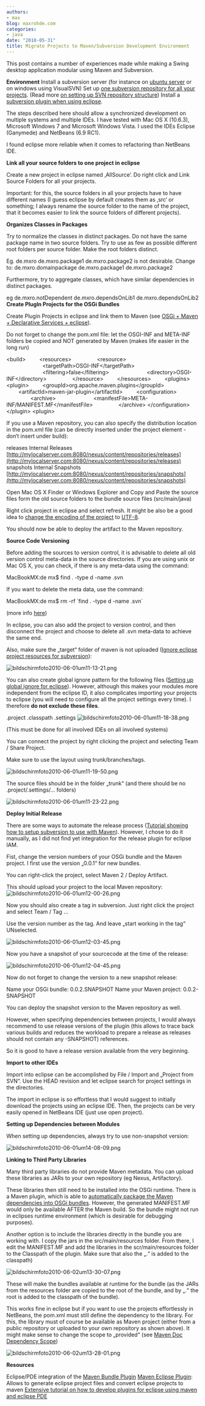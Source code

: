 ```yaml
---
authors:
- max
blog: maxrohde.com
categories:
- java
date: "2010-05-31"
title: Migrate Projects to Maven/Subversion Development Environment
---
```


This post contains a number of experiences made while making a Swing desktop application modular using Maven and Subversion.

**Environment** Install a subversion server (for instance on [ubuntu server](http://maxrohde.com/2010/05/13/setting-up-a-subversion-server-on-ubuntu-9-10/) or on windows using VisualSVN) Set up [one subversion repository for all your projects](http://www.visualsvn.com/support/topic/00017/). (Read more [on setting up SVN repository structure](http://www.visualsvn.com/support/svnbook/reposadmin/planning/)) Install a [subversion plugin when using eclipse](http://www.eclipse.org/subversive/downloads.php).

The steps described here should allow a synchronized development on multiple systems and multiple IDEs. I have tested with Mac OS X (10.6.3), Microsoft Windows 7 and Microsoft Windows Vista. I used the IDEs Eclipse (Ganymede) and NetBeans (6.9 RC1).

I found eclipse more reliable when it comes to refactoring than NetBeans IDE.

**Link all your source folders to one project in eclipse**

Create a new project in eclipse named ‚AllSource‘. Do right click and Link Source Folders for all your projects.

Important: for this, the source folders in all your projects have to have different names (I guess eclipse by default creates them as ‚src‘ or something; I always rename the source folder to the name of the project, that it becomes easier to link the source folders of different projects).

**Organizes Classes in Packages**

Try to normalize the classes in distinct packages. Do not have the same package name in two source folders. Try to use as few as possible different root folders per source folder. Make the root folders distinct.

Eg. de.mxro de.mxro.package1 de.mxro.package2 is not desirable. Change to: de.mxro.domainpackage de.mxro.package1 de.mxro.package2

Furthermore, try to aggregate classes, which have similar dependencies in distinct packages.

eg de.mxro.notDependent de.mxro.dependsOnLib1 de.mxro.dependsOnLib2 **Create PlugIn Projects for the OSGi Bundles**

Create Plugin Projects in eclipse and link them to Maven (see [OSGi + Maven + Declarative Services + eclipse](http://maxrohde.com/2010/05/23/osgi-maven-declarative-services-eclipse/)).

Do not forget to change the pom.xml file: let the OSGI-INF and META-INF folders be copied and NOT generated by Maven (makes life easier in the long run)

<build\>         <resources\>                 <resource\>                         <targetPath\>OSGI-INF</targetPath\>                         <filtering\>false</filtering\>                         <directory\>OSGI-INF</directory\>                 </resource\>         </resources\>         <plugins\> <plugin\>         <groupId\>org.apache.maven.plugins</groupId\>         <artifactId\>maven\-jar-plugin</artifactId\>         <configuration\>                 <archive\>                         <manifestFile\>META-INF/MANIFEST.MF</manifestFile\>                 </archive\> </configuration\> </plugin\> <plugin\>

If you use a Maven repository, you can also specify the distribution location in the pom.xml file (can be directly inserted under the project element - don‘t insert under build):

<distributionManagement> <repository> <id>releases</id> <name>Internal Releases</name> <url>[http://mylocalserver.com:8080/nexus/content/repositories/releases](http://mylocalserver.com:8080/nexus/content/repositories/releases)</url> </repository> <snapshotRepository> <id>snapshots</id> <name>Internal Snapshots</name> <url>[http://mylocalserver.com:8080/nexus/content/repositories/snapshots](http://mylocalserver.com:8080/nexus/content/repositories/snapshots)</url> </snapshotRepository> </distributionManagement>

Open Mac OS X Finder or Windows Explorer and Copy and Paste the source files form the old source folders to the bundle source files (src/main/java)

Right click project in eclipse and select refresh. It might be also be a good idea to [change the encoding of the project](http://www.ibm.com/developerworks/opensource/library/os-eclipse-osxjava/index.html#N10290) to [UTF-8](http://ekkescorner.wordpress.com/2009/07/28/howto-change-fileencoding-of-eclipse-projects-osx/).

You should now be able to deploy the artifact to the Maven repository.

**Source Code Versioning**

Before adding the sources to version control, it is advisable to delete all old version control meta-data in the source directories. If you are using unix or Mac OS X, you can check, if there is any meta-data using the command:

MacBookMX:de mx$ find . -type d -name .svn

If you want to delete the meta data, use the command:

MacBookMX:de mx$ rm -rf \`find . -type d -name .svn\`

(more info [here](http://www.anyexample.com/linux_bsd/bash/recursively_delete__svn_directories.xml))

In eclipse, you can also add the project to version control, and then disconnect the project and choose to delete all .svn meta-data to achieve the same end.

Also, make sure the „target“ folder of maven is not uploaded ([Ignore eclipse project resources for subversion](http://www.waltercedric.com/java-j2ee-mainmenu-53/361-maven-build-system/1528-subversion-and-the-importance-of-svnignore-for-maven-multi-modules.html)):

![bildschirmfoto2010-06-01um11-13-21.png](images/bildschirmfoto2010-06-01um11-13-21.png)

You can also create global ignore pattern for the following files ([Setting up global ignore for eclipse](http://confluence.sakaiproject.org/display/BOOT/Add+bin+and+target+to+global+svn+ignore+in+Eclipse)). However, although this makes your modules more independent from the eclipse ID, it also complicates importing your projects to eclipse (you will need to configure all the project settings every time). I therefore **do not exclude these files**.

.project .classpath .settings ![bildschirmfoto2010-06-01um11-18-38.png](images/bildschirmfoto2010-06-01um11-18-38.png)

(This must be done for all involved IDEs on all involved systems)

You can connect the project by right clicking the project and selecting Team / Share Project.

Make sure to use the layout using trunk/branches/tags.

![bildschirmfoto2010-06-01um11-19-50.png](images/bildschirmfoto2010-06-01um11-19-50.png)

The source files should be in the folder „trunk“ (and there should be no .project/.settings/... folders)

![bildschirmfoto2010-06-01um11-23-22.png](images/bildschirmfoto2010-06-01um11-23-22.png)

**Deploy Initial Release**

There are some ways to automate the release process ([Tutorial showing how to setup subversion to use with Maven](http://wiki.gxdeveloperweb.com/confluence/display/GXDEV/Maven+and+Source+Control+Management+in+Subversion)). However, I chose to do it manually, as I did not find yet integration for the release plugin for eclipse IAM.

Fist, change the version numbers of your OSGi bundle and the Maven project. I first use the version „0.0.1“ for new bundles.

You can right-click the project, select Maven 2 / Deploy Artifact.

This should upload your project to the local Maven repository: ![bildschirmfoto2010-06-01um12-00-26.png](images/bildschirmfoto2010-06-01um12-00-26.png)

Now you should also create a tag in subversion. Just right click the project and select Team / Tag ...

Use the version number as the tag. And leave „start working in the tag“ UNselected.

![bildschirmfoto2010-06-01um12-03-45.png](images/bildschirmfoto2010-06-01um12-03-45.png)

Now you have a snapshot of your sourcecode at the time of the release:

![bildschirmfoto2010-06-01um12-04-45.png](images/bildschirmfoto2010-06-01um12-04-45.png)

Now do not forget to change the version to a new snapshot release:

Name your OSGi bundle: 0.0.2.SNAPSHOT Name your Maven project: 0.0.2-SNAPSHOT

You can deploy the snapshot version to the Maven repository as well.

However, when specifying dependencies between projects, I would always recommend to use release versions of the plugin (this allows to trace back various builds and reduces the workload to prepare a release as releases should not contain any -SNAPSHOT) references.

So it is good to have a release version available from the very beginning.

**Import to other IDEs**

Import into eclipse can be accomplished by File / Import and „Project from SVN“. Use the HEAD revision and let eclipse search for project settings in the directories.

The import in eclipse is so effortless that I would suggest to initially download the projects using an eclipse IDE. Then, the projects can be very easily opened in NetBeans IDE (just use open project).

**Setting up Dependencies between Modules**

When setting up dependencies, always try to use non-snapshot version:

![bildschirmfoto2010-06-01um14-08-09.png](images/bildschirmfoto2010-06-01um14-08-09.png)

**Linking to Third Party Libraries**

Many third party libraries do not provide Maven metadata. You can upload these libraries as JARs to your own repository (eg Nexus, Artifactory).

These libraries then still need to be installed into the OSGi runtime. There is a Maven plugin, which is able to [automatically package the Maven dependencies into OSGi bundles](http://www.lucamasini.net/Home/osgi-with-felix/creating-osgi-bundles-of-your-maven-dependencies). However, the generated MANIFEST.MF would only be available AFTER the Maven build. So the bundle might not run in eclipses runtime environment (which is desirable for debugging purposes).

Another option is to include the libraries directly in the bundle you are working with. I copy the jars in the src/main/resources folder. From there, I edit the MANIFEST.MF and add the libraries in the scr/main/resources folder to the Classpath of the plugin. Make sure that also the „.“ is added to the classpath)

![bildschirmfoto2010-06-02um13-30-07.png](images/bildschirmfoto2010-06-02um13-30-07.png)

These will make the bundles available at runtime for the bundle (as the JARs from the resources folder are copied to the root of the bundle, and by „.“ the root is added to the classpath of the bundle).

This works fine in eclipse but if you want to use the projects effortlessly in NetBeans, the pom.xml must still define the dependency to the library. For this, the library must of course be available as Maven project (either from a public repository or uploaded to your own repository as shown above). It might make sense to change the scope to „provided“ (see [Maven Doc Dependency Scope](http://maven.apache.org/guides/introduction/introduction-to-dependency-mechanism.html))

![bildschirmfoto2010-06-02um13-28-01.png](images/bildschirmfoto2010-06-02um13-28-01.png)

**Resources**

Eclipse/PDE integration of the [Maven Bundle Plugin](http://felix.apache.org/site/apache-felix-maven-bundle-plugin-bnd.html) [Maven Eclipse Plugin](http://maven.apache.org/plugins/maven-eclipse-plugin/): Allows to generate eclipse project files and convert eclipse projects to maven [Extensive tutorial on how to develop plugins for eclipse using maven and eclipse PDE](http://www.eclipse.org/articles/article.php?file=Article-Eclipse-and-Maven2/index.html)